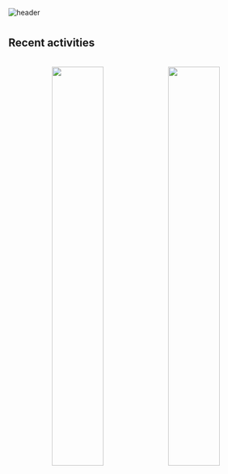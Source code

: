 ![header](https://capsule-render.vercel.app/api?type=transparent&color=black&height=300&section=header&text=Hyungjin%20Chung&desc=@KAIST&descAlign=71&descAlignY=63&fontSize=70)

#
## Recent activities
<br />
<div align=center>
<a>
<img align="center" src="https://github-readme-stats-jeongsol-kim.vercel.app/api/top-langs/?username=hyungjin-chung&layout=compact&theme=dracula" width="45%">
<img align="center" src="https://github-readme-stats-jeongsol-kim.vercel.app/api?username=hyungjin-chung&show_icons=true&theme=dracula" width="45%">
</a>
</div>

<br />

#


<div />
